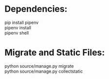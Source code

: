 <h1>Dependencies:</h1>

pip install pipenv<br>
pipenv install<br>
pipenv shell<br>

<h1>Migrate and Static Files:</h1>

python source/manage.py migrate<br>
python source/manage.py collectstatic<br>

